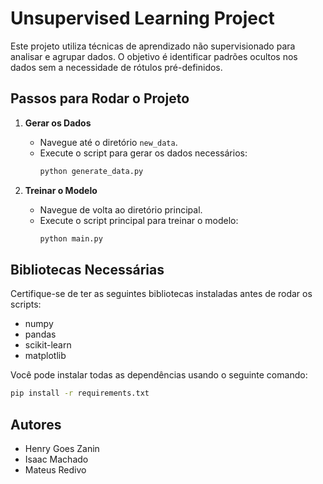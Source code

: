 # Unsupervised Learning Project

Este projeto utiliza técnicas de aprendizado não supervisionado para analisar e agrupar dados. O objetivo é identificar padrões ocultos nos dados sem a necessidade de rótulos pré-definidos.

## Passos para Rodar o Projeto

1. **Gerar os Dados**
   - Navegue até o diretório `new_data`.
   - Execute o script para gerar os dados necessários:
     ```bash
     python generate_data.py
     ```

2. **Treinar o Modelo**
   - Navegue de volta ao diretório principal.
   - Execute o script principal para treinar o modelo:
     ```bash
     python main.py
     ```

## Bibliotecas Necessárias

Certifique-se de ter as seguintes bibliotecas instaladas antes de rodar os scripts:

- numpy
- pandas
- scikit-learn
- matplotlib

Você pode instalar todas as dependências usando o seguinte comando:
```bash
pip install -r requirements.txt
```

## Autores

- Henry Goes Zanin  
- Isaac Machado
- Mateus Redivo

